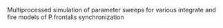 Multiprocessed simulation of parameter sweeps for various integrate and fire models of P.frontalis synchronization

